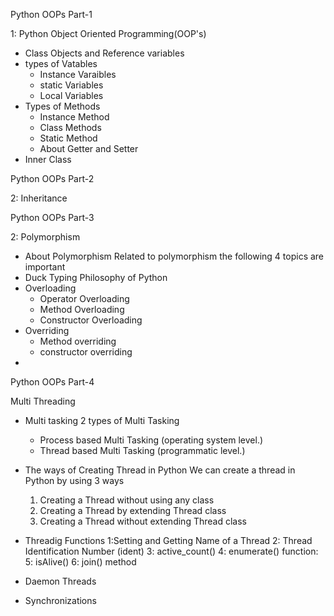
<!-- Detailed Explanation  -->
Python OOPs Part-1

1: Python Object Oriented Programming(OOP's)
  - Class Objects and Reference variables
  - types of Vatables
    - Instance Varaibles
    - static Variables
    - Local Variables
  - Types of Methods
    - Instance Method
    - Class Methods
    - Static Method
    - About Getter and Setter
  - Inner Class

Python OOPs Part-2

2: Inheritance

Python OOPs Part-3

2: Polymorphism
  - About Polymorphism
  Related to polymorphism the following 4 topics are important
  - Duck Typing Philosophy of Python
  - Overloading
     - Operator Overloading
     - Method Overloading
     - Constructor Overloading  
  - Overriding
     - Method overriding
     - constructor overriding
  - 

Python OOPs Part-4
  

Multi Threading
  - Multi tasking
      2 types of Multi Tasking
      - Process based Multi Tasking (operating system level.)
      - Thread based Multi Tasking (programmatic level.)
      
  - The ways of Creating Thread in Python
      We can create a thread in Python by using 3 ways
      1. Creating a Thread without using any class
      2. Creating a Thread by extending Thread class
      3. Creating a Thread without extending Thread class

  - Threadig Functions
     1:Setting and Getting Name of a Thread
     2: Thread Identification Number (ident)
     3: active_count()
     4: enumerate() function:
     5: isAlive()
     6: join() method
    
  - Daemon Threads
  - Synchronizations

    
